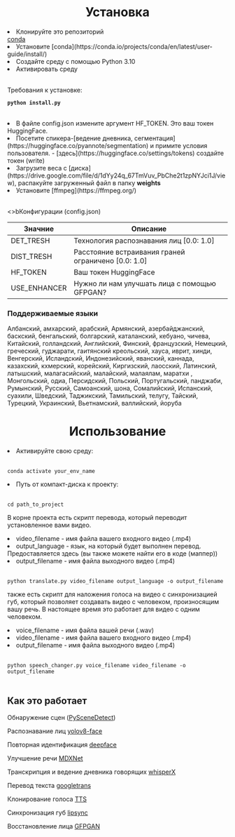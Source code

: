 
<h1 align="center">Установка</h1>


[](https://conda.io/projects/conda/en/latest/user-guide/install/)

<li>Клонируйте это репозиторий</li>
<a href = 'https://conda.io/projects/conda/en/latest/user-guide/install/'>conda</a>

<li>Установите [conda](https://conda.io/projects/conda/en/latest/user-guide/install/) </li>

<li>Создайте среду с помощью Python 3.10</li>

<li>Активировать среду</li><br>

Требования к установке:

<b>```python install.py```</b><br><br>


<li>В файле config.json измените аргумент HF_TOKEN. Это ваш токен HuggingFace. </li>

<li>Посетите спикера-[ведение дневника, сегментация](https://huggingface.co/pyannote/segmentation) и примите условия пользователя.  - [здесь](https://huggingface.co/settings/tokens) создайте токен (write)</li>

<li>Загрузите веса с [диска](https://drive.google.com/file/d/1dYy24q_67TmVuv_PbChe2t1zpNYJci1J/view), распакуйте загруженный файл в папку <b>weights</b></li>

<li>Установите [ffmpeg](https://ffmpeg.org/)<br><br>


<>bКонфигурации (config.json)</b>

|Значние | Описание|
|-|-|
| DET_TRESH |	Технология распознавания лиц [0.0: 1.0] |
|DIST_TRESH |	Расстояние встраивания граней ограничено [0.0: 1.0] |
| HF_TOKEN	| Ваш токен HuggingFace|
| USE_ENHANCER |	Нужно ли нам улучшать лица с помощью GFPGAN?<br> |


<h3>Поддерживаемые языки</h3>

Албанский, амхарский, арабский, Армянский, азербайджанский, баскский, бенгальский, болгарский, каталанский, кебуано, чичева, Китайский, голландский, Английский, Финский, французский, Немецкий, греческий, гуджарати, гаитянский креольский, хауса, иврит, хинди, Венгерский, Исландский, Индонезийский, яванский, каннада, казахский, кхмерский, корейский, Киргизский, лаосский, Латинский, латышский, малагасийский, малайский, малаялам, маратхи , Монгольский, одиа, Персидский, Польский, Португальский, панджаби, Румынский, Русский, Самоанский, шона, Сомалийский, Испанский, суахили, Шведский, Таджикский, Тамильский, телугу, Тайский, Турецкий, Украинский, Вьетнамский, валлийский, йоруба





<h1 align="center">Использование</h1>

<li>Активируйте свою среду:</li><br>

  ```conda activate your_env_name```
  
<li>Путь от компакт-диска к проекту:</li><br>

  ```cd path_to_project``` <br>

В корне проекта есть скрипт перевода, который переводит установленное вами видео.

<li>video_filename - имя файла вашего входного видео (.mp4)</li>

<li>output_language - язык, на который будет выполнен перевод. Предоставляется здесь (вы также можете найти его в коде (маппер))</li>

<li>output_filename - имя файла выходного видео (.mp4)</li><br>

```python translate.py video_filename output_language -o output_filename```


также есть скрипт для наложения голоса на видео с синхронизацией губ, который позволяет создавать видео с человеком, произносящим вашу речь. В настоящее время это работает для видео с одним человеком.

<li>voice_filename - имя файла вашей речи (.wav)</li>

<li>video_filename - имя файла вашего входного видео (.mp4)</li>

<li>output_filename - имя файла выходного видео (.mp4)</li><br>

```python speech_changer.py voice_filename video_filename -o output_filename```<br><br>


<h2>Как это работает</h2>

Обнаружение сцен ([PySceneDetect](https://github.com/Breakthrough/PySceneDetect))

Распознавание лиц [yolov8-face](https://github.com/akanametov/yolov8-face)

Повторная идентификация [deepface](https://github.com/serengil/deepface)

Улучшение речи [MDXNet](https://huggingface.co/freyza/kopirekcover/blob/main/MDXNet.py)

Транскрипция и ведение дневника говорящих [whisperX](https://github.com/m-bain/whisperX)

Перевод текста [googletrans](https://pypi.org/project/googletrans/)

Клонирование голоса [TTS](https://github.com/coqui-ai/TTS)

Синхронизация губ [lipsync](https://github.com/mowshon/lipsync)

Восстановление лица [GFPGAN](https://github.com/TencentARC/GFPGAN)




